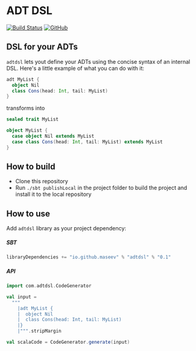 ADT DSL
=====
[![Build Status](https://travis-ci.org/maseev/adtdsl.svg?branch=master)](https://travis-ci.org/maseev/adtdsl)
[![GitHub](https://img.shields.io/github/license/maseev/adtdsl.svg)](https://github.com/maseev/adtdsl/blob/master/LICENSE)

DSL for your ADTs
-------------------------------------------------------------------------------------------
`adtdsl` lets yout define your ADTs using the concise syntax of an internal DSL. 
Here's a little example of what you can do with it:

```scala
adt MyList {
  object Nil
  class Cons(head: Int, tail: MyList)
}
```

transforms into

```scala
sealed trait MyList

object MyList {
  case object Nil extends MyList
  case class Cons(head: Int, tail: MyList) extends MyList
}
```

How to build
------------
* Clone this repository
* Run `./sbt publishLocal` in the project folder to build the project and install it to the local repository

How to use
----------

Add `adtdsl` library as your project dependency:

##### SBT
```scala
libraryDependencies += "io.github.maseev" % "adtdsl" % "0.1"
```

##### API

```scala
import com.adtdsl.CodeGenerator

val input =
  """
    |adt MyList {
    |  object Nil
    |  class Cons(head: Int, tail: MyList)
    |}
    |""".stripMargin

val scalaCode = CodeGenerator.generate(input)
```